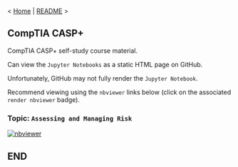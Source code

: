 < [Home](https://github.com/SeanOhAileasa) | [README](https://github.com/SeanOhAileasa/asp-assessing-and-managing-risk/blob/main/README.md) >

## CompTIA CASP+

CompTIA CASP+ self-study course material.

Can view the ``Jupyter Notebooks`` as a static HTML page on GitHub.

Unfortunately, GitHub may not fully render the ``Jupyter Notebook``.

Recommend viewing using the ``nbviewer`` links below (click on the associated ``render nbviewer`` badge).

### Topic: ``Assessing and Managing Risk``

[![nbviewer](https://raw.githubusercontent.com/jupyter/design/master/logos/Badges/nbviewer_badge.svg)](https://nbviewer.jupyter.org/github/SeanOhAileasa/asp-assessing-and-managing-risk/blob/main/asp-assessing-and-managing-risk.ipynb)

## END